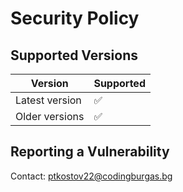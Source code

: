 # Security Policy

## Supported Versions

| Version        | Supported          |
|----------------| ------------------ |
| Latest version | ✅ |
| Older versions | ✅ |


## Reporting a Vulnerability


Contact: ptkostov22@codingburgas.bg
